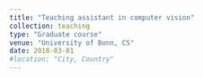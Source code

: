 ```yaml
---
title: "Teaching assistant in computer vision"
collection: teaching
type: "Graduate course"
venue: "University of Bonn, CS"
date: 2018-03-01
#location: "City, Country"
---
```


